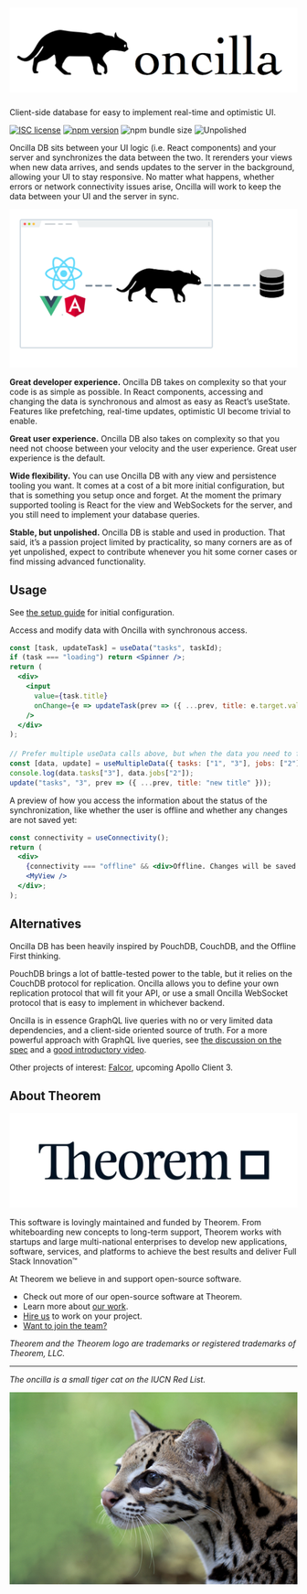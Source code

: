 # ![Oncilla logo](docs/images/logo/combined.png)

Client-side database for easy to implement real-time and optimistic UI.

[![ISC license](https://img.shields.io/badge/license-ISC-blue.svg?style=flat-square)](https://github.com/facebook/react/blob/master/LICENSE) [![npm version](https://img.shields.io/npm/v/oncilla.svg?style=flat-square)](https://www.npmjs.com/package/oncilla) ![npm bundle size](https://img.shields.io/bundlephobia/minzip/oncilla.svg?label=size&style=flat-square) ![Unpolished](https://img.shields.io/badge/stability-unpolished-yellow.svg?style=flat-square)

Oncilla DB sits between your UI logic (i.e. React components) and your server and synchronizes the data between the two. It rerenders your views when new data arrives, and sends updates to the server in the background, allowing your UI to stay responsive. No matter what happens, whether errors or network connectivity issues arise, Oncilla will work to keep the data between your UI and the server in sync.

![Diagram: Oncilla sits between React/Vue.js/Angular and a server database](docs/images/diagram.png)

**Great developer experience.** Oncilla DB takes on complexity so that your code is as simple as possible. In React components, accessing and changing the data is synchronous and almost as easy as React’s useState. Features like prefetching, real-time updates, optimistic UI become trivial to enable.

**Great user experience.** Oncilla DB also takes on complexity so that you need not choose between your velocity and the user experience. Great user experience is the default.

**Wide flexibility.** You can use Oncilla DB with any view and persistence tooling you want. It comes at a cost of a bit more initial configuration, but that is something you setup once and forget. At the moment the primary supported tooling is React for the view and WebSockets for the server, and you still need to implement your database queries.

**Stable, but unpolished.** Oncilla DB is stable and used in production. That said, it’s a passion project limited by practicality, so many corners are as of yet unpolished, expect to contribute whenever you hit some corner cases or find missing advanced functionality.

## Usage

See [the setup guide](docs/README.md) for initial configuration.

Access and modify data with Oncilla with synchronous access.

```jsx
const [task, updateTask] = useData("tasks", taskId);
if (task === "loading") return <Spinner />;
return (
  <div>
    <input
      value={task.title}
      onChange={e => updateTask(prev => ({ ...prev, title: e.target.value }))}
    />
  </div>
);

// Prefer multiple useData calls above, but when the data you need to fetch is dynamic in its length, useMultipleData can help:
const [data, update] = useMultipleData({ tasks: ["1", "3"], jobs: ["2"] });
console.log(data.tasks["3"], data.jobs["2"]);
update("tasks", "3", prev => ({ ...prev, title: "new title" }));
```

A preview of how you access the information about the status of the synchronization, like whether the user is offline and whether any changes are not saved yet:

```jsx
const connectivity = useConnectivity();
return (
  <div>
    {connectivity === "offline" && <div>Offline. Changes will be saved when you go online.</div>}
    <MyView />
  </div>;
);
```

## Alternatives

Oncilla DB has been heavily inspired by PouchDB, CouchDB, and the Offline First thinking.

PouchDB brings a lot of battle-tested power to the table, but it relies on the CouchDB protocol for replication. Oncilla allows you to define your own replication protocol that will fit your API, or use a small Oncilla WebSocket protocol that is easy to implement in whichever backend.

Oncilla is in essence GraphQL live queries with no or very limited data dependencies, and a client-side oriented source of truth. For a more powerful approach with GraphQL live queries, see [the discussion on the spec](https://github.com/graphql/graphql-spec/issues/386) and a [good introductory video](https://www.youtube.com/watch?v=BSw05rJaCpA).

Other projects of interest: [Falcor](https://netflix.github.io/falcor/), upcoming Apollo Client 3.

## About Theorem

![Theorem](docs/images/theorem.jpg)

This software is lovingly maintained and funded by Theorem.
From whiteboarding new concepts to long-term support, Theorem works with startups and large multi-national enterprises to develop new applications, software, services, and platforms to achieve the best results and deliver Full Stack Innovation™

At Theorem we believe in and support open-source software.

- Check out more of our open-source software at Theorem.
- Learn more about [our work](https://theorem.co/portfolio).
- [Hire us](https://theorem.co/contact) to work on your project.
- [Want to join the team?](https://theorem.co/careers)

_Theorem and the Theorem logo are trademarks or registered trademarks of Theorem, LLC._

---

_The oncilla is a small tiger cat on the IUCN Red List._

![Photo of an Oncilla](docs/images/barranquilla.jpg)

